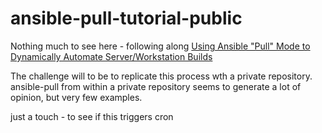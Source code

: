 # ansible-pull-tutorial-public

Nothing much to see here - following along 
[Using Ansible "Pull" Mode to Dynamically Automate Server/Workstation Builds](https://www.youtube.com/watch?v=sn1HQq_GFNE&t=3s&ab_channel=LearnLinuxTV) 

The challenge will to be to replicate this process wth a private repository. ansible-pull from within a private repository seems to generate a lot of opinion, but very few examples.

just a touch - to see if this triggers cron
